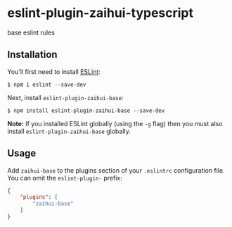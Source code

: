 # eslint-plugin-zaihui-typescript

base eslint rules

## Installation

You'll first need to install [ESLint](http://eslint.org):

```
$ npm i eslint --save-dev
```

Next, install `eslint-plugin-zaihui-base`:

```
$ npm install eslint-plugin-zaihui-base --save-dev
```

**Note:** If you installed ESLint globally (using the `-g` flag) then you must also install `eslint-plugin-zaihui-base` globally.

## Usage

Add `zaihui-base` to the plugins section of your `.eslintrc` configuration file. You can omit the `eslint-plugin-` prefix:

```json
{
    "plugins": [
        "zaihui-base"
    ]
}
```





